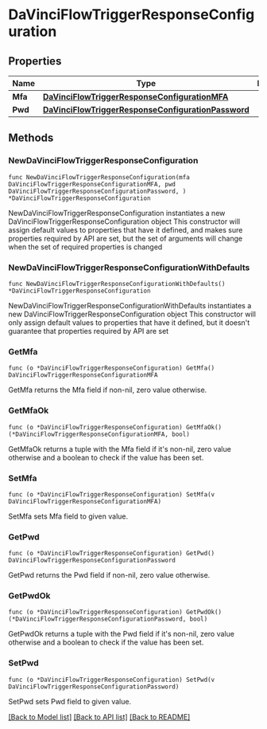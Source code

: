 # DaVinciFlowTriggerResponseConfiguration

## Properties

Name | Type | Description | Notes
------------ | ------------- | ------------- | -------------
**Mfa** | [**DaVinciFlowTriggerResponseConfigurationMFA**](DaVinciFlowTriggerResponseConfigurationMFA.md) |  | 
**Pwd** | [**DaVinciFlowTriggerResponseConfigurationPassword**](DaVinciFlowTriggerResponseConfigurationPassword.md) |  | 

## Methods

### NewDaVinciFlowTriggerResponseConfiguration

`func NewDaVinciFlowTriggerResponseConfiguration(mfa DaVinciFlowTriggerResponseConfigurationMFA, pwd DaVinciFlowTriggerResponseConfigurationPassword, ) *DaVinciFlowTriggerResponseConfiguration`

NewDaVinciFlowTriggerResponseConfiguration instantiates a new DaVinciFlowTriggerResponseConfiguration object
This constructor will assign default values to properties that have it defined,
and makes sure properties required by API are set, but the set of arguments
will change when the set of required properties is changed

### NewDaVinciFlowTriggerResponseConfigurationWithDefaults

`func NewDaVinciFlowTriggerResponseConfigurationWithDefaults() *DaVinciFlowTriggerResponseConfiguration`

NewDaVinciFlowTriggerResponseConfigurationWithDefaults instantiates a new DaVinciFlowTriggerResponseConfiguration object
This constructor will only assign default values to properties that have it defined,
but it doesn't guarantee that properties required by API are set

### GetMfa

`func (o *DaVinciFlowTriggerResponseConfiguration) GetMfa() DaVinciFlowTriggerResponseConfigurationMFA`

GetMfa returns the Mfa field if non-nil, zero value otherwise.

### GetMfaOk

`func (o *DaVinciFlowTriggerResponseConfiguration) GetMfaOk() (*DaVinciFlowTriggerResponseConfigurationMFA, bool)`

GetMfaOk returns a tuple with the Mfa field if it's non-nil, zero value otherwise
and a boolean to check if the value has been set.

### SetMfa

`func (o *DaVinciFlowTriggerResponseConfiguration) SetMfa(v DaVinciFlowTriggerResponseConfigurationMFA)`

SetMfa sets Mfa field to given value.


### GetPwd

`func (o *DaVinciFlowTriggerResponseConfiguration) GetPwd() DaVinciFlowTriggerResponseConfigurationPassword`

GetPwd returns the Pwd field if non-nil, zero value otherwise.

### GetPwdOk

`func (o *DaVinciFlowTriggerResponseConfiguration) GetPwdOk() (*DaVinciFlowTriggerResponseConfigurationPassword, bool)`

GetPwdOk returns a tuple with the Pwd field if it's non-nil, zero value otherwise
and a boolean to check if the value has been set.

### SetPwd

`func (o *DaVinciFlowTriggerResponseConfiguration) SetPwd(v DaVinciFlowTriggerResponseConfigurationPassword)`

SetPwd sets Pwd field to given value.



[[Back to Model list]](../README.md#documentation-for-models) [[Back to API list]](../README.md#documentation-for-api-endpoints) [[Back to README]](../README.md)


